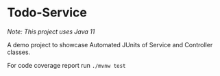 # Todo-Service 
*Note: This project uses Java 11*

A demo project to showcase Automated JUnits of Service and Controller classes.

For code coverage report run `./mvnw test`
